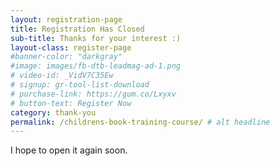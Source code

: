 ```yaml
---
layout: registration-page
title: Registration Has Closed
sub-title: Thanks for your interest :)
layout-class: register-page
#banner-color: "darkgray"
#image: images/fb-dtb-leadmag-ad-1.png
# video-id: _VidV7C35Ew
# signup: gr-tool-list-download
# purchase-link: https://gum.co/Lxyxv
# button-text: Register Now
category: thank-you
permalink: /childrens-book-training-course/ # alt headline
---
```

I hope to open it again soon.
